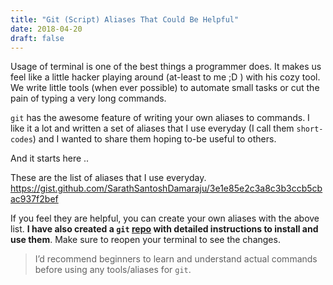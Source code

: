 ```yaml
---
title: "Git (Script) Aliases That Could Be Helpful"
date: 2018-04-20
draft: false
---
```


Usage of terminal is one of the best things a programmer does. It makes us feel like a little hacker playing around (at-least to me ;D ) with his cozy tool. We write little tools (when ever possible) to automate small tasks or cut the pain of typing a very long commands.

`git` has the awesome feature of writing your own aliases to commands. I like it a lot and written a set of aliases that I use everyday (I call them `short-codes`) and I wanted to share them hoping to-be useful to others.

And it starts here ..

These are the list of aliases that I use everyday.
https://gist.github.com/SarathSantoshDamaraju/3e1e85e2c3a8c3b3ccb5cbac937f2bef

If you feel they are helpful, you can create your own aliases with the above list. **I have also created a `git` [repo](https://github.com/SarathSantoshDamaraju/lazyGit) with detailed instructions to install and use them**. Make sure to reopen your terminal to see the changes.

> I’d recommend beginners to learn and understand actual commands before using any tools/aliases for `git`.
